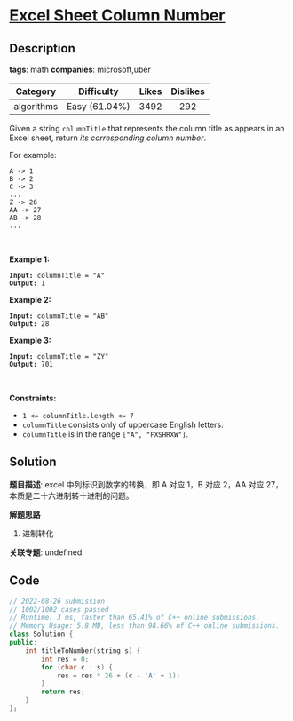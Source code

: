 # [Excel Sheet Column Number](https://leetcode.com/problems/excel-sheet-column-number/description/)

## Description

**tags**: math
**companies**: microsoft,uber

|  Category  |  Difficulty   | Likes | Dislikes |
| :--------: | :-----------: | :---: | :------: |
| algorithms | Easy (61.04%) | 3492  |   292    |

<p>Given a string <code>columnTitle</code> that represents the column title as appears in an Excel sheet, return <em>its corresponding column number</em>.</p>

<p>For example:</p>

<pre><code>A -&gt; 1
B -&gt; 2
C -&gt; 3
...
Z -&gt; 26
AA -&gt; 27
AB -&gt; 28
...</code></pre>

<p>&nbsp;</p>
<p><strong>Example 1:</strong></p>

<pre><code><strong>Input:</strong> columnTitle = &quot;A&quot;
<strong>Output:</strong> 1</code></pre>

<p><strong>Example 2:</strong></p>

<pre><code><strong>Input:</strong> columnTitle = &quot;AB&quot;
<strong>Output:</strong> 28</code></pre>

<p><strong>Example 3:</strong></p>

<pre><code><strong>Input:</strong> columnTitle = &quot;ZY&quot;
<strong>Output:</strong> 701</code></pre>

<p>&nbsp;</p>
<p><strong>Constraints:</strong></p>

<ul>
  <li><code>1 &lt;= columnTitle.length &lt;= 7</code></li>
  <li><code>columnTitle</code> consists only of uppercase English letters.</li>
  <li><code>columnTitle</code> is in the range <code>[&quot;A&quot;, &quot;FXSHRXW&quot;]</code>.</li>
</ul>

## Solution

**题目描述**: excel 中列标识到数字的转换，即 A 对应 1，B 对应 2，AA 对应 27，本质是二十六进制转十进制的问题。

**解题思路**

1. 进制转化

**关联专题**: undefined

## Code

```cpp
// 2022-08-26 submission
// 1002/1002 cases passed
// Runtime: 3 ms, faster than 65.41% of C++ online submissions.
// Memory Usage: 5.8 MB, less than 98.66% of C++ online submissions.
class Solution {
public:
    int titleToNumber(string s) {
        int res = 0;
        for (char c : s) {
            res = res * 26 + (c - 'A' + 1);
        }
        return res;
    }
};
```
